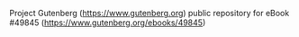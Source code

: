 Project Gutenberg (https://www.gutenberg.org) public repository for eBook #49845 (https://www.gutenberg.org/ebooks/49845)
